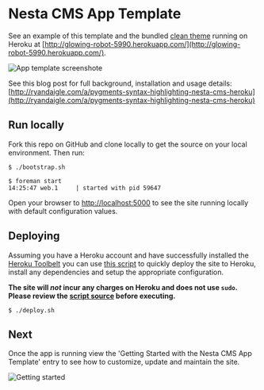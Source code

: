 # Nesta CMS App Template

See an example of this template and the bundled [clean theme](https://github.com/rwdaigle/nesta-theme-clean) running on Heroku at [http://glowing-robot-5990.herokuapp.com/](http://glowing-robot-5990.herokuapp.com/).

![App template screenshote](http://f.cl.ly/items/181g441O352Z2M0M1S2J/Screen%20shot%202012-02-20%20at%204.36.37%20PM.png)

See this blog post for full background, installation and usage details: [http://ryandaigle.com/a/pygments-syntax-highlighting-nesta-cms-heroku](http://ryandaigle.com/a/pygments-syntax-highlighting-nesta-cms-heroku)

## Run locally

Fork this repo on GitHub and clone locally to get the source on your local environment. Then run:

```term
$ ./bootstrap.sh

$ foreman start
14:25:47 web.1     | started with pid 59647
```

Open your browser to [http://localhost:5000](http://localhost:5000) to see the site running locally with default configuration values.

## Deploying

Assuming you have a Heroku account and have successfully installed the [Heroku Toolbelt](http://toolbelt.heroku.com) you can use [this script](https://raw.github.com/rwdaigle/nesta-app-template/master/deploy.sh) to quickly deploy the site to Heroku, install any dependencies and setup the appropriate configuration.

**The site will _not_ incur any charges on Heroku and does not use `sudo`. Please review the [script source](https://raw.github.com/rwdaigle/nesta-app-template/master/deploy.sh) before executing.**

```term
$ ./deploy.sh
```

## Next

Once the app is running view the 'Getting Started with the Nesta CMS App Template' entry to see how to customize, update and maintain the site.

![Getting started](http://f.cl.ly/items/2q3X3J3T0M2D1f372f1V/Screen%20shot%202012-02-20%20at%204.38.39%20PM.png)